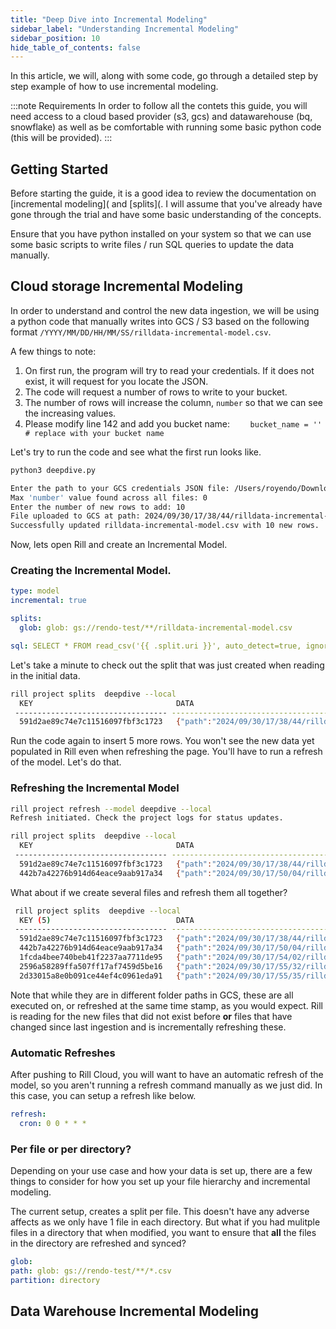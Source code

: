 ```yaml
---
title: "Deep Dive into Incremental Modeling"
sidebar_label: "Understanding Incremental Modeling"
sidebar_position: 10
hide_table_of_contents: false
---
```


In this article, we will, along with some code, go through a detailed step by step example of how to use incremental modeling.

:::note Requirements
In order to follow all the contets this guide, you will need access to a cloud based provider (s3, gcs) and datawarehouse (bq, snowflake) as well as be comfortable with running some basic python code (this will be provided).
:::

## Getting Started

Before starting the guide, it is a good idea to review the documentation on [incremental modeling](  and [splits](. I will assume that you've already have gone through the trial and have some basic understanding of the concepts. 

Ensure that you have python installed on your system so that we can use some basic scripts to write files / run SQL queries to update the data manually.


## Cloud storage Incremental Modeling

In order to understand and control the new data ingestion, we will be using a python code that manually writes into GCS / S3 based on the following format `/YYYY/MM/DD/HH/MM/SS/rilldata-incremental-model.csv`. 

A few things to note:
1. On first run, the program will try to read your credentials. If it does not exist, it will request for you locate the JSON.
2. The code will request a number of rows to write to your bucket.
3. The number of rows will increase the column, `number` so that we can see the increasing values. 
4. Please modify line 142 and add you bucket name: `    bucket_name = ''  # replace with your bucket name`

Let's try to run the code and see what the first run looks like.

```bash
python3 deepdive.py

Enter the path to your GCS credentials JSON file: /Users/royendo/Downloads/rilldata.json
Max 'number' value found across all files: 0
Enter the number of new rows to add: 10
File uploaded to GCS at path: 2024/09/30/17/38/44/rilldata-incremental-model.csv
Successfully updated rilldata-incremental-model.csv with 10 new rows.
```

Now, lets open Rill and create an Incremental Model.

### Creating the Incremental Model.

```yaml
type: model
incremental: true

splits:
  glob: glob: gs://rendo-test/**/rilldata-incremental-model.csv

sql: SELECT * FROM read_csv('{{ .split.uri }}', auto_detect=true, ignore_errors=1, header=true)
```

Let's take a minute to check out the split that was just created when reading in the initial data.
```bash
rill project splits  deepdive --local 
  KEY                                DATA                                                                                                                                       EXECUTED ON            ELAPSED   ERROR  
 ---------------------------------- ------------------------------------------------------------------------------------------------------------------------------------------ ---------------------- --------- ------- 
  591d2ae89c74e7c11516097fbf3c1723   {"path":"2024/09/30/17/38/44/rilldata-incremental-model.csv","uri":"gs://rendo-test/2024/09/30/17/38/44/rilldata-incremental-model.csv"}   2024-09-30T23:49:39Z   319ms     
  ```

Run the code again to insert 5 more rows. You won't see the new data yet populated in Rill even when refreshing the page. You'll have to run a refresh of the model. Let's do that.

### Refreshing the Incremental Model

```bash
rill project refresh --model deepdive --local                 
Refresh initiated. Check the project logs for status updates.
```

```bash
rill project splits  deepdive --local                  
  KEY                                DATA                                                                                                                                       EXECUTED ON            ELAPSED   ERROR  
 ---------------------------------- ------------------------------------------------------------------------------------------------------------------------------------------ ---------------------- --------- ------- 
  591d2ae89c74e7c11516097fbf3c1723   {"path":"2024/09/30/17/38/44/rilldata-incremental-model.csv","uri":"gs://rendo-test/2024/09/30/17/38/44/rilldata-incremental-model.csv"}   2024-09-30T23:49:39Z   319ms            
  442b7a42276b914d64eace9aab917a34   {"path":"2024/09/30/17/50/04/rilldata-incremental-model.csv","uri":"gs://rendo-test/2024/09/30/17/50/04/rilldata-incremental-model.csv"}   2024-09-30T23:53:05Z   165ms     
  ```

What about if we create several files and refresh them all together?

```bash
 rill project splits  deepdive --local        
  KEY (5)                            DATA                                                                                                                                       EXECUTED ON            ELAPSED   ERROR  
 ---------------------------------- ------------------------------------------------------------------------------------------------------------------------------------------ ---------------------- --------- ------- 
  591d2ae89c74e7c11516097fbf3c1723   {"path":"2024/09/30/17/38/44/rilldata-incremental-model.csv","uri":"gs://rendo-test/2024/09/30/17/38/44/rilldata-incremental-model.csv"}   2024-09-30T23:49:39Z   319ms            
  442b7a42276b914d64eace9aab917a34   {"path":"2024/09/30/17/50/04/rilldata-incremental-model.csv","uri":"gs://rendo-test/2024/09/30/17/50/04/rilldata-incremental-model.csv"}   2024-09-30T23:53:05Z   165ms            
  1fcda4bee740beb41f2237aa7711de95   {"path":"2024/09/30/17/54/02/rilldata-incremental-model.csv","uri":"gs://rendo-test/2024/09/30/17/54/02/rilldata-incremental-model.csv"}   2024-09-30T23:55:38Z   175ms            
  2596a58289ffa507ff17af7459d5be16   {"path":"2024/09/30/17/55/32/rilldata-incremental-model.csv","uri":"gs://rendo-test/2024/09/30/17/55/32/rilldata-incremental-model.csv"}   2024-09-30T23:55:38Z   169ms            
  2d33015a8e0b091ce44ef4c0961eda91   {"path":"2024/09/30/17/55/35/rilldata-incremental-model.csv","uri":"gs://rendo-test/2024/09/30/17/55/35/rilldata-incremental-model.csv"}   2024-09-30T23:55:39Z   160ms  
  ```

  Note that while they are in different folder paths in GCS, these are all executed on, or refreshed at the same time stamp, as you would expect. Rill is reading for the new files that did not exist before **or** files that have changed since last ingestion and is incrementally refreshing these. 

### Automatic Refreshes
After pushing to Rill Cloud, you will want to have an automatic refresh of the model, so you aren't running a refresh command manually as we just did. In this case, you can setup a refresh like below.

```yaml
refresh:
  cron: 0 0 * * *
  ```


### Per file or per directory?

Depending on your use case and how your data is set up, there are a few things to consider for how you set up your file hierarchy and incremental modeling. 

The current setup, creates a split per file. This doesn't have any adverse affects as we only have 1 file in each directory. But what if you had mulitple files in a directory that when modified, you want to ensure that **all** the files in the directory are refreshed and synced?

  ```yaml
glob:
  path: glob: gs://rendo-test/**/*.csv
  partition: directory
  ```




## Data Warehouse Incremental Modeling

